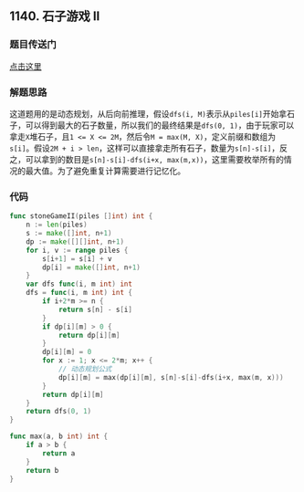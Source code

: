 ## 1140. 石子游戏 II

### 题目传送门

[点击这里](https://leetcode.cn/problems/stone-game-ii/)

### 解题思路

这道题用的是动态规划，从后向前推理，假设`dfs(i, M)`表示从`piles[i]`开始拿石子，可以得到最大的石子数量，所以我们的最终结果是`dfs(0, 1)`，由于玩家可以拿走`X`堆石子，且`1 <= X <= 2M`，然后令`M = max(M, X)`，定义前缀和数组为`s[i]`。假设`2M + i > len`，这样可以直接拿走所有石子，数量为`s[n]-s[i]`，反之，可以拿到的数目是`s[n]-s[i]-dfs(i+x, max(m,x))`，这里需要枚举所有的情况的最大值。为了避免重复计算需要进行记忆化。

### 代码

```go
func stoneGameII(piles []int) int {
	n := len(piles)
	s := make([]int, n+1)
	dp := make([][]int, n+1)
	for i, v := range piles {
		s[i+1] = s[i] + v
		dp[i] = make([]int, n+1)
	}
	var dfs func(i, m int) int
	dfs = func(i, m int) int {
		if i+2*m >= n {
			return s[n] - s[i]
		}
		if dp[i][m] > 0 {
			return dp[i][m]
		}
		dp[i][m] = 0
		for x := 1; x <= 2*m; x++ {
			// 动态规划公式
			dp[i][m] = max(dp[i][m], s[n]-s[i]-dfs(i+x, max(m, x)))
		}
		return dp[i][m]
	}
	return dfs(0, 1)
}

func max(a, b int) int {
	if a > b {
		return a
	}
	return b
}

```